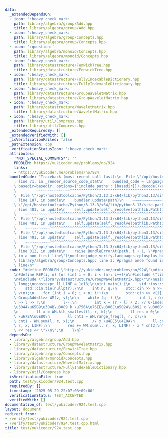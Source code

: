 ```yaml
---
data:
  _extendedDependsOn:
  - icon: ':heavy_check_mark:'
    path: library/algebra/group/Add.hpp
    title: library/algebra/group/Add.hpp
  - icon: ':heavy_check_mark:'
    path: library/algebra/group/Concepts.hpp
    title: library/algebra/group/Concepts.hpp
  - icon: ':question:'
    path: library/algebra/monoid/Concepts.hpp
    title: library/algebra/monoid/Concepts.hpp
  - icon: ':heavy_check_mark:'
    path: library/datastructure/FenwickTree.hpp
    title: library/datastructure/FenwickTree.hpp
  - icon: ':heavy_check_mark:'
    path: library/datastructure/FullyIndexableDictionary.hpp
    title: library/datastructure/FullyIndexableDictionary.hpp
  - icon: ':heavy_check_mark:'
    path: library/datastructure/GroupWaveletMatrix.hpp
    title: library/datastructure/GroupWaveletMatrix.hpp
  - icon: ':heavy_check_mark:'
    path: library/datastructure/WaveletMatrix.hpp
    title: library/datastructure/WaveletMatrix.hpp
  - icon: ':heavy_check_mark:'
    path: library/util/Compress.hpp
    title: library/util/Compress.hpp
  _extendedRequiredBy: []
  _extendedVerifiedWith: []
  _isVerificationFailed: false
  _pathExtension: cpp
  _verificationStatusIcon: ':heavy_check_mark:'
  attributes:
    '*NOT_SPECIAL_COMMENTS*': ''
    PROBLEM: https://yukicoder.me/problems/no/924
    links:
    - https://yukicoder.me/problems/no/924
  bundledCode: "Traceback (most recent call last):\n  File \"/opt/hostedtoolcache/Python/3.13.3/x64/lib/python3.13/site-packages/onlinejudge_verify/documentation/build.py\"\
    , line 71, in _render_source_code_stat\n    bundled_code = language.bundle(stat.path,\
    \ basedir=basedir, options={'include_paths': [basedir]}).decode()\n          \
    \         ~~~~~~~~~~~~~~~^^^^^^^^^^^^^^^^^^^^^^^^^^^^^^^^^^^^^^^^^^^^^^^^^^^^^^^^^^^^^^^^^^\n\
    \  File \"/opt/hostedtoolcache/Python/3.13.3/x64/lib/python3.13/site-packages/onlinejudge_verify/languages/cplusplus.py\"\
    , line 187, in bundle\n    bundler.update(path)\n    ~~~~~~~~~~~~~~^^^^^^\n  File\
    \ \"/opt/hostedtoolcache/Python/3.13.3/x64/lib/python3.13/site-packages/onlinejudge_verify/languages/cplusplus_bundle.py\"\
    , line 401, in update\n    self.update(self._resolve(pathlib.Path(included), included_from=path))\n\
    \    ~~~~~~~~~~~^^^^^^^^^^^^^^^^^^^^^^^^^^^^^^^^^^^^^^^^^^^^^^^^^^^^^^^^^^^\n\
    \  File \"/opt/hostedtoolcache/Python/3.13.3/x64/lib/python3.13/site-packages/onlinejudge_verify/languages/cplusplus_bundle.py\"\
    , line 401, in update\n    self.update(self._resolve(pathlib.Path(included), included_from=path))\n\
    \    ~~~~~~~~~~~^^^^^^^^^^^^^^^^^^^^^^^^^^^^^^^^^^^^^^^^^^^^^^^^^^^^^^^^^^^\n\
    \  File \"/opt/hostedtoolcache/Python/3.13.3/x64/lib/python3.13/site-packages/onlinejudge_verify/languages/cplusplus_bundle.py\"\
    , line 401, in update\n    self.update(self._resolve(pathlib.Path(included), included_from=path))\n\
    \    ~~~~~~~~~~~^^^^^^^^^^^^^^^^^^^^^^^^^^^^^^^^^^^^^^^^^^^^^^^^^^^^^^^^^^^\n\
    \  File \"/opt/hostedtoolcache/Python/3.13.3/x64/lib/python3.13/site-packages/onlinejudge_verify/languages/cplusplus_bundle.py\"\
    , line 312, in update\n    raise BundleErrorAt(path, i + 1, \"#pragma once found\
    \ in a non-first line\")\nonlinejudge_verify.languages.cplusplus_bundle.BundleErrorAt:\
    \ library/algebra/group/Concepts.hpp: line 3: #pragma once found in a non-first\
    \ line\n"
  code: "#define PROBLEM \"https://yukicoder.me/problems/no/924\"\n#include <bits/stdc++.h>\n\
    \n#define REP(i, n) for (int i = 0; i < (n); i++)\n\n#include \"library/algebra/group/Add.hpp\"\
    \n#include \"library/datastructure/GroupWaveletMatrix.hpp\"\n\nusing ll = long\
    \ long;\nconstexpr ll LINF = 1e18;\n\nint main() {\n    std::ios::sync_with_stdio(false);\n\
    \    std::cin.tie(nullptr);\n\n    int n, q;\n    std::cin >> n >> q;\n    std::vector<ll>\
    \ v(n);\n    for (int i = 0; i < n; i++)\n        std::cin >> v[i];\n    GroupWaveletMatrix<ll,\
    \ GroupAdd<ll>> WM(v, v);\n\n    while (q--) {\n        int l, r;\n        std::cin\
    \ >> l >> r;\n        l--;\n        int k = (r - l) / 2; // 0-indexed \u5C0F\u3055\
    \u3044\u65B9\u304B\u3089 k \u756A\u76EE\u306E\u5024\u3092 x \u306B\u3059\u308B\
    \n        ll x = WM.kth_smallest(l, r, k);\n        ll res = 0;\n        // x\
    \ \u672A\u6E80\n        ll cnt1 = WM.range_freq(l, r, x);\n        res += x *\
    \ cnt1 - WM.sum(l, r, x);\n        // x \u4EE5\u4E0A\n        ll cnt2 = WM.range_freq(l,\
    \ r, x, LINF);\n        res += WM.sum(l, r, x, LINF) - x * cnt2;\n\n        std::cout\
    \ << res << \"\\n\";\n    }\n}"
  dependsOn:
  - library/algebra/group/Add.hpp
  - library/datastructure/GroupWaveletMatrix.hpp
  - library/datastructure/FenwickTree.hpp
  - library/algebra/group/Concepts.hpp
  - library/algebra/monoid/Concepts.hpp
  - library/datastructure/WaveletMatrix.hpp
  - library/datastructure/FullyIndexableDictionary.hpp
  - library/util/Compress.hpp
  isVerificationFile: true
  path: test/yukicoder/924.test.cpp
  requiredBy: []
  timestamp: '2025-05-29 22:07:03+09:00'
  verificationStatus: TEST_ACCEPTED
  verifiedWith: []
documentation_of: test/yukicoder/924.test.cpp
layout: document
redirect_from:
- /verify/test/yukicoder/924.test.cpp
- /verify/test/yukicoder/924.test.cpp.html
title: test/yukicoder/924.test.cpp
---
```

